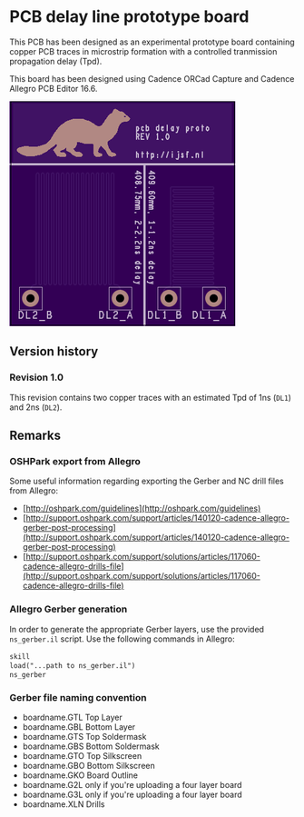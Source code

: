 # PCB delay line prototype board

This PCB has been designed as an experimental prototype board containing copper PCB traces in microstrip formation with a controlled tranmission propagation delay (Tpd).

This board has been designed using Cadence ORCad Capture and Cadence Allegro PCB Editor 16.6.

![](https://raw.githubusercontent.com/ijsf/hw-pcb-delay/master/gerber/rev-1.0/oshpark/preview_top.png)

## Version history

### Revision 1.0

This revision contains two copper traces with an estimated Tpd of 1ns (`DL1`) and 2ns (`DL2`).

## Remarks

### OSHPark export from Allegro

Some useful information regarding exporting the Gerber and NC drill files from Allegro:

* [http://oshpark.com/guidelines](http://oshpark.com/guidelines)
* [http://support.oshpark.com/support/articles/140120-cadence-allegro-gerber-post-processing](http://support.oshpark.com/support/articles/140120-cadence-allegro-gerber-post-processing)
* [http://support.oshpark.com/support/solutions/articles/117060-cadence-allegro-drills-file](http://support.oshpark.com/support/solutions/articles/117060-cadence-allegro-drills-file)

### Allegro Gerber generation

In order to generate the appropriate Gerber layers, use the provided `ns_gerber.il` script. Use the following commands in Allegro:

	skill
	load("...path to ns_gerber.il")
	ns_gerber

### Gerber file naming convention

* boardname.GTL Top Layer
* boardname.GBL Bottom Layer
* boardname.GTS Top Soldermask
* boardname.GBS Bottom Soldermask
* boardname.GTO Top Silkscreen
* boardname.GBO Bottom Silkscreen
* boardname.GKO Board Outline
* boardname.G2L only if you're uploading a four layer board
* boardname.G3L only if you're uploading a four layer board
* boardname.XLN Drills
